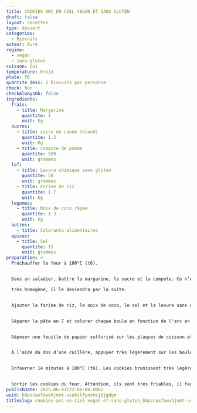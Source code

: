 ```yaml
---
title: COOKIES ARC EN CIEL VEGAN ET SANS GLUTEN
draft: false
layout: recettes
type: dessert
categories:
  - Biscuits
auteur: Auré
regime:
  - vegan
  - sans-gluten
cuisson: Oui
temperature: Froid
plate: 50
quantite_desc: 2 biscuits par personne
check: Non
checkAlwaysOk: false
ingredients:
  frais:
    - title: Margarine
      quantite: 1
      unit: Kg
  sucres:
    - title: sucre de canne (blond)
      quantite: 1.2
      unit: Kg
    - title: compote de pomme
      quantite: 500
      unit: grammes
  lof:
    - title: Levure chimique sans gluten
      quantite: 50
      unit: grammes
    - title: Farine de riz
      quantite: 1.7
      unit: Kg
  legumes:
    - title: Noix de coco râpée
      quantite: 1.3
      unit: Kg
  autres:
    - title: Colorants alimentaires
  epices:
    - title: Sel
      quantite: 15
      unit: grammes
preparation: >-
  Préchauffer le four à 180°C (t6).


  Dans un saladier, battre la margarine, le sucre et la compote. Ce n’est pas un soucis si le mélange n’est pas 

  très homogène, il le deviendra par la suite.


  Ajouter la farine de riz, la noix de coco, le sel et la levure sans gluten à l’aide d’une spatule, les incorporer aux autres ingrédients jusqu’à obtenir une pâte homogène.


  Séparer la pâte en 7 et colorer chaque boule en fonction de l'arc en ciel!


  Déposer une feuille de papier sulfurisé sur les plaques de cuisson et former des petites boules d’environ 3 cm de diamètre. Si la pâte est trop collante, ajouter un peu de farine de riz.


  À l’aide du dos d’une cuillère, appuyer très légèrement sur les boules pour les aplatir. Les cookies doivent avoir une épaisseur d’environ 1,5 cm.


  Enfourner 14 minutes à 180°C (t6). Les cookies brunissent très légèrement.


  Sortir les cookies du four. Attention, ils sont très friables, il faut les laisser reposer quelques minutes afin qu’ils durcissent.
publishDate: 2025-06-01T22:06:00.000Z
uuid: b8pzcwxfowvhjnmt-ucehilfynsmsjdjgdqm
titleslug: cookies-arc-en-ciel-vegan-et-sans-gluten_b8pzcwxfowvhjnmt-ucehilfynsmsjdjgdqm
---
```

